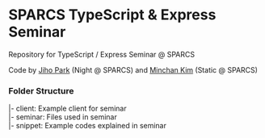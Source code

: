# SPARCS TypeScript & Express Seminar
Repository for TypeScript / Express Seminar @ SPARCS

Code by [Jiho Park](https://github.com/UrWrstNightmare) (Night @ SPARCS) and [Minchan Kim](https://github.com/kmc7468) (Static @ SPARCS)

### Folder Structure
|- client: Example client for seminar\
|- seminar: Files used in seminar\
|- snippet: Example codes explained in seminar
